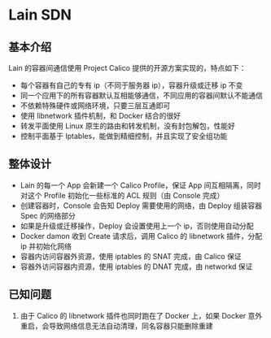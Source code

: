 # Lain SDN

## 基本介绍

Lain 的容器间通信使用 Project Calico 提供的开源方案实现的，特点如下：

* 每个容器有自己的专有 ip（不同于服务器 ip），容器升级或迁移 ip 不变
* 同一个应用下的所有容器默认互相能够通信，不同应用的容器间默认不能通信
* 不依赖特殊硬件或网络环境，只要三层互通即可
* 使用 libnetwork 插件机制，和 Docker 结合的很好
* 转发平面使用 Linux 原生的路由和转发机制，没有封包解包，性能好
* 控制平面基于 Iptables，能做到精细控制，并且实现了安全组功能


## 整体设计

* Lain 的每一个 App 会新建一个 Calico Profile，保证 App 间互相隔离，同时对这个 Profile 初始化一些标准的 ACL 规则（由 Console 完成）
* 创建容器时，Console 会告知 Deploy 需要使用的网络，由 Deploy 组装容器 Spec 的网络部分
* 如果是升级或迁移操作，Deploy 会设置使用上一个 ip，否则使用自动分配
* Docker damon 收到 Create 请求后，调用 Calico 的 libnetwork 插件，分配 ip 并初始化网络
* 容器内访问容器外资源，使用 iptables 的 SNAT 完成，由 Calico 保证
* 容器外访问容器内资源，使用 iptables 的 DNAT 完成，由 networkd 保证


## 已知问题
1. 由于 Calico 的 libnetwork 插件也同时跑在了 Docker 上，如果 Docker 意外重启，会导致网络信息无法自动清理，同名容器只能删除重建

